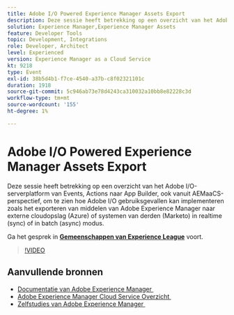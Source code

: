 ```yaml
---
title: Adobe I/O Powered Experience Manager Assets Export
description: Deze sessie heeft betrekking op een overzicht van het Adobe I/O-serverplatform van Events, Actions naar App Builder, ook vanuit AEMaaCS-perspectief, om te zien hoe Adobe I/O gebruiksgevallen kan implementeren zoals het exporteren van middelen van Adobe Experience Manager naar externe cloudopslag (Azure) of systemen van derden (Marketo) in realtime (sync) of in batch (async) modus.
solution: Experience Manager,Experience Manager Assets
feature: Developer Tools
topic: Development, Integrations
role: Developer, Architect
level: Experienced
version: Experience Manager as a Cloud Service
kt: 9218
type: Event
exl-id: 38b5d4b1-f7ce-4540-a37b-c8f02321101c
duration: 1918
source-git-commit: 5c946ab73e78d4243ca310032a10bb8e82228c3d
workflow-type: tm+mt
source-wordcount: '155'
ht-degree: 1%

---
```


# Adobe I/O Powered Experience Manager Assets Export

Deze sessie heeft betrekking op een overzicht van het Adobe I/O-serverplatform van Events, Actions naar App Builder, ook vanuit AEMaaCS-perspectief, om te zien hoe Adobe I/O gebruiksgevallen kan implementeren zoals het exporteren van middelen van Adobe Experience Manager naar externe cloudopslag (Azure) of systemen van derden (Marketo) in realtime (sync) of in batch (async) modus.

Ga het gesprek in **[Gemeenschappen van Experience League &#x200B;](https://adobe.ly/3mkDXo6)** voort.

>[!VIDEO](https://video.tv.adobe.com/v/337842/?quality=12&learn=on&hidetitle=true)

## Aanvullende bronnen

- [&#x200B; Documentatie van Adobe Experience Manager &#x200B;](https://experienceleague.adobe.com/docs/experience-manager-cloud-service.html?lang=nl-NL)
- [&#x200B; Adobe Experience Manager Cloud Service Overzicht &#x200B;](https://experienceleague.adobe.com/docs/experience-manager-cloud-service/overview/home.html?lang=nl-NL)
- [&#x200B; Zelfstudies van Adobe Experience Manager &#x200B;](https://experienceleague.adobe.com/docs/experience-manager-tutorials.html?lang=nl-NL)
